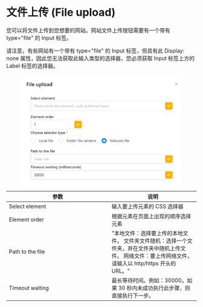 # 文件上传 (File upload)

您可以将文件上传到您想要的网站。网站文件上传按钮需要有一个带有 type="file" 的 Input 标签。

请注意，有些网站有一个带有 type="file" 的 Input 标签，但具有此 Display: none 属性，因此您无法获取此输入类型的选择器，您必须获取 Input 标签上方的 Label 标签的选择器。

<figure><img src="../../.gitbook/assets/image (8).png" alt=""><figcaption></figcaption></figure>

<table><thead><tr><th width="258">参数</th><th>说明</th></tr></thead><tbody><tr><td>Select element</td><td>输入要上传元素的 CSS 选择器</td></tr><tr><td>Element order</td><td>根据元素在页面上出现的顺序选择元素</td></tr><tr><td>Path to the file</td><td>"本地文件：选择要上传的本地文件。 文件夹文件随机：选择一个文件夹，并在文件夹中随机上传文件。 网络文件：要上传网络文件，请输入以 http/https 开头的 URL。"</td></tr><tr><td>Timeout waiting</td><td>最长等待时间。例如：30000。如果 30 秒内未成功执行此步骤，则直接执行下一步。</td></tr></tbody></table>
